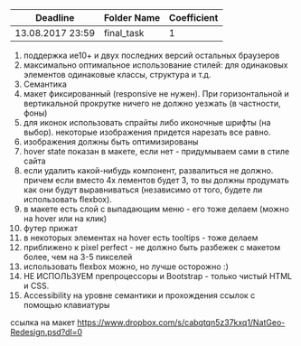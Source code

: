 ﻿Deadline         | Folder Name    | Coefficient
-----------------|----------------|---------------
13.08.2017 23:59 | final_task     | 1


1. поддержка ие10+ и двух последних версий остальных браузеров
2. максимально оптимальное использование стилей: для одинаковых элементов одинаковые классы, структура и т.д.
3. Семантика
4. макет фиксированный (responsive не нужен). При горизонтальной и вертикальной прокрутке ничего не должно уезжать (в частности, фоны)
5. для иконок использовать спрайты либо иконочные шрифты (на выбор). некоторые изображения придется нарезать все равно.
6. изображения должны быть оптимизированы
7. hover state показан в макете, если нет -  придумываем сами в стиле сайта
8. если удалить какой-нибудь компонент, развалиться не должно. причем если вместо 4х лементов будет 3, то вы должны продумать как они будут выравниваться (независимо от того, будете ли использовать flexbox). 
9. в макете есть слой с выпадающим меню - его тоже делаем (можно на hover или на клик)
10. футер прижат
11. в некоторых элементах на hover есть tooltips - тоже делаем
12. приближено к pixel perfect - не должно быть разбежек с макетом более, чем на 3-5 пикселей
13. использовать flexbox можно, но лучше осторожно :)
14. НЕ ИСПОЛЬЗУЕМ препроцессоры и Bootstrap - только чистый HTML и CSS. 
15. Accessibility на уровне семантики и прохождения ссылок с помощью клавиатуры



ссылка на макет
https://www.dropbox.com/s/cabqtqn5z37kxq1/NatGeo-Redesign.psd?dl=0

